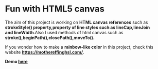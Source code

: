 
# Fun with HTML5 canvas

The aim of this project is working on **HTML canvas references** such as **strokeStyle() property,property of line styles such as lineCap,lineJoin and lineWidth**.Also I used methods of html canvas such as **stroke(),beginPath(),closePath(),moveTo().**

If you wonder how to make a **rainbow-like color** in this project, check this website **https://mothereffinghsl.com/**.

**Demo [here](https://neslinbaydar.github.io/JS-30/08%20Fun%20with%20HTML5%20canvas/index.html)**
